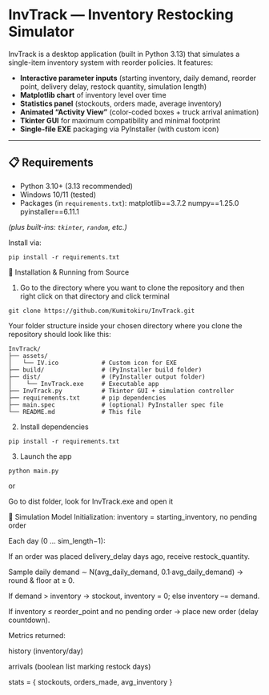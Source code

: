 # InvTrack — Inventory Restocking Simulator

InvTrack is a desktop application (built in Python 3.13) that simulates a single-item inventory system with reorder policies. It features:

- **Interactive parameter inputs** (starting inventory, daily demand, reorder point, delivery delay, restock quantity, simulation length)  
- **Matplotlib chart** of inventory level over time  
- **Statistics panel** (stockouts, orders made, average inventory)  
- **Animated “Activity View”** (color-coded boxes + truck arrival animation)  
- **Tkinter GUI** for maximum compatibility and minimal footprint  
- **Single-file EXE** packaging via PyInstaller (with custom icon)  

---

## 📋 Requirements

- Python 3.10+ (3.13 recommended)  
- Windows 10/11 (tested)  
- Packages (in `requirements.txt`):
matplotlib==3.7.2
numpy==1.25.0
pyinstaller==6.11.1

*(plus built-ins: `tkinter`, `random`, etc.)*

Install via:

```terminal
pip install -r requirements.txt
```

🔧 Installation & Running from Source
1. Go to the directory where you want to clone the repository and then right click on that directory and click terminal
```terminal
git clone https://github.com/Kumitokiru/InvTrack.git
```

Your folder structure inside your chosen directory where you clone the repository should look like this:


```terminal
InvTrack/
├── assets/
│   └── IV.ico            # Custom icon for EXE
├── build/                # (PyInstaller build folder)
├── dist/                 # (PyInstaller output folder)
│    └── InvTrack.exe     # Executable app
├── InvTrack.py           # Tkinter GUI + simulation controller
├── requirements.txt      # pip dependencies
├── main.spec             # (optional) PyInstaller spec file
└── README.md             # This file
```

2. Install dependencies
```terminal
pip install -r requirements.txt
```

3. Launch the app
```terminal
python main.py
```

or 

Go to dist folder, look for InvTrack.exe and open it


🧪 Simulation Model
Initialization: inventory = starting_inventory, no pending order

Each day (0 … sim_length−1):

If an order was placed delivery_delay days ago, receive restock_quantity.

Sample daily demand ∼ N(avg_daily_demand, 0.1·avg_daily_demand) → round & floor at ≥ 0.

If demand > inventory → stockout, inventory = 0; else inventory –= demand.

If inventory ≤ reorder_point and no pending order → place new order (delay countdown).

Metrics returned:

history (inventory/day)

arrivals (boolean list marking restock days)

stats = { stockouts, orders_made, avg_inventory }
